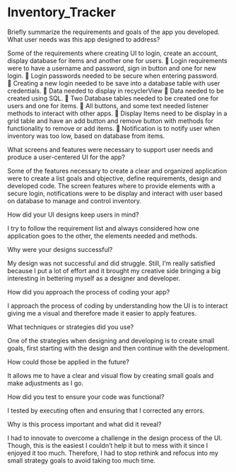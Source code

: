 # Inventory_Tracker
Briefly summarize the requirements and goals of the app you developed. What user needs was this app designed to address?

Some of the requirements where creating UI to login, create an account, display database for items and another one for users. 
    	  Login requirements were to have a username and password, sign in button and one for new login.
    	  Login passwords needed to be secure when entering password.  
    	  Creating a new login needed to be save into a database table with user credentials.
    	  Data needed to display in recyclerView
     	Data needed to be created using SQL.
    	  Two Database tables needed to be created one for users and one for items.
    	  All buttons, and some text needed listener methods to interact with other apps. 
    	  Display Items need to be display in a  grid table and have an add button and remove button with methods for functionality to remove or add items.
    	  Notification is to notify user when inventory was too low, based on database from items. 
    
What screens and features were necessary to support user needs and produce a user-centered UI for the app? 

Some of the features necessary to create a clear and organized application were to create a list goals and objective, define requirements, design and developed code. The screen features where to provide elements with a secure login, notifications were to be display and interact with user based on database to manage and control inventory.

How did your UI designs keep users in mind? 

I try to follow the requirement list and always considered how one application goes  to the other, the elements needed and methods.

Why were your designs successful?

My design was not successful and did struggle. Still, I’m really satisfied because I put a lot of effort and it brought my creative  side bringing a big interesting in bettering myself as a designer and developer.

How did you approach the process of coding your app? 

I approach the process of coding  by understanding how the UI is to interact giving me a visual and therefore made it easier to apply features.

What techniques or strategies did you use? 

One of the strategies when designing and developing is to create small goals, first starting with the design and then continue with the development.

How could those be applied in the future?

It allows me to have a clear and visual flow by creating small goals and make adjustments as I go.

How did you test to ensure your code was functional? 

I tested by executing often and ensuring that I corrected any errors. 

Why is this process important and what did it reveal?

I had to innovate to overcome a challenge in the design process of the UI. Though, this is the easiest I couldn’t help it but to mess  with it since I enjoyed it too much. Therefore, I had to stop rethink and refocus into my small strategy goals to avoid taking too much time.
